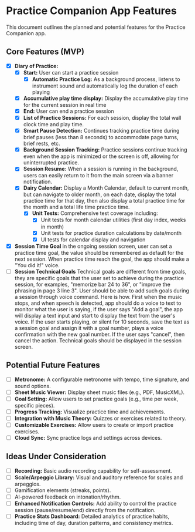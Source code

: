 # Practice Companion App Features

This document outlines the planned and potential features for the Practice Companion app.

## Core Features (MVP)

*   [x] **Diary of Practice:**  
    *  [x] **Start:**  User can start a practice session
        *  [x] **Automatic Practice Log:** As a background process, listens to instrument sound and automatically log the duration of each playing
    *  [x] **Accumulative play time display:** Display the accumulative play time for the current session in real time
    *  [x] **End:**  User can end a practice session 
    *  [x] **List of Practice Sessions:**  For each session, display the total wall clock time and play time. 
    *  [x] **Smart Pause Detection:** Continues tracking practice time during brief pauses (less than 8 seconds) to accommodate page turns, brief rests, etc.
    *  [x] **Background Session Tracking:** Practice sessions continue tracking even when the app is minimized or the screen is off, allowing for uninterrupted practice.
    *  [x] **Session Resume:** When a session is running in the background, users can easily return to it from the main screen via a banner notification.
    *  [x] **Dairy Calendar:** Display a Month Calendar, default to current month, but can navigate to older month, on each date, display the total practice time for that day, then also display a total practice time for the month and a total life time practice time. 
        *  [x] **Unit Tests:** Comprehensive test coverage including:
            *  [x] Unit tests for month calendar utilities (first day index, weeks in month)
            *  [x] Unit tests for practice duration calculations by date/month
            *  [x] UI tests for calendar display and navigation

*   [x] **Session Time Goal** in the ongoing session screen, user can set a practice time goal, the value should be remembered as default for the next session. When practice time reach the goal, the app should make a "You did it!" voice. 
*   [ ] **Session Technical Goals** Technical goals are different from time goals, they are specific goals that the user set to achieve during the practice session, for examples, "memorize bar 24 to 36", or "improve the phrasing in page 3 line 3". User should be able to add such goals during a session through voice command. Here is how. First when the music stops, and when speech is detected, app should do a voice to text to monitor what the user is saying, if the user says "Add a goal", the app will display a text input and start to display the text from the user's voice. If the user starts playing, or silent for 10 seconds, save the text as a session goal and assign it with a goal number, plays a voice confirmation with the new goal number. If the user says "cancel", then cancel the action. Technical goals should be displayed in the session screen. 

## Potential Future Features

*   [ ] **Metronome:** A configurable metronome with tempo, time signature, and sound options.
*   [ ] **Sheet Music Viewer:** Display sheet music files (e.g., PDF, MusicXML).
*   [ ] **Goal Setting:** Allow users to set practice goals (e.g., time per week, specific pieces).
*   [ ] **Progress Tracking:** Visualize practice time and achievements.
*   [ ] **Integration with Music Theory:** Quizzes or exercises related to theory.
*   [ ] **Customizable Exercises:** Allow users to create or import practice exercises.
*   [ ] **Cloud Sync:** Sync practice logs and settings across devices.

## Ideas Under Consideration

*   [ ] **Recording:** Basic audio recording capability for self-assessment.
*   [ ] **Scale/Arpeggio Library:** Visual and auditory reference for scales and arpeggios.
*   [ ] Gamification elements (streaks, points).
*   [ ] AI-powered feedback on intonation/rhythm. 
*   [ ] **Enhanced Notification Controls:** Add ability to control the practice session (pause/resume/end) directly from the notification.
*   [ ] **Practice Stats Dashboard:** Detailed analytics of practice habits, including time of day, duration patterns, and consistency metrics. 